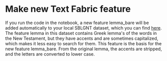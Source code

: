# Make new Text Fabric feature

If you run the code in the notebook, a new feature lemma_bare will be added automatically to your local SBLGNT dataset, which you can find [here](https://github.com/centerblc/sblgnt).
The feature lemma in this dataset contains Greek lemma's of the words in the New Testament, but they have accents and are sometimes capitalized, which makes it less easy to search for them. This feature is the basis for the new feature lemma_bare. From the original lemma, the accents are stripped, and the letters are converted to lower case. 
